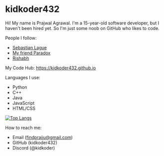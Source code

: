 # kidkoder432
Hi!
My name is Prajwal Agrawal. I'm a 15-year-old software developer, but I haven't been hired yet. So I'm just some noob on GitHub who likes to code.

People I follow:

- [Sebastian Lague](https://github.com/SebLague)
- [My friend Paradox](https://github.com/ProgrammingParadox)
- [Rishabh](https://github.com/rishbobb)

My Code Hub: https://kidkoder432.github.io

Languages I use: 
- Python
- C++
- Java
- JavaScript 
- HTML/CSS

[![Top Langs](https://github-readme-stats.vercel.app/api/top-langs/?username=kidkoder432&langs_count=5)]()

How to reach me:
- Email (findprajju@gmail.com)
- GitHub (kidkoder432)
- Discord (@kidkoder)



<!--
**kidkoder432/kidkoder432** is a ✨ _special_ ✨ repository because its `README.md` (this file) appears on your GitHub profile.

Here are some ideas to get you started:

- 🔭 I’m currently working on ...
- 🌱 I’m currently learning ...
- 👯 I’m looking to collaborate on ...
- 🤔 I’m looking for help with ...
- 💬 Ask me about ...
- 📫 How to reach me: ...
- 😄 Pronouns: ...
- ⚡ Fun fact: ...
--> 
